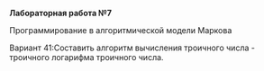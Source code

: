 **Лабораторная работа №7**

Программирование в алгоритмической модели Маркова

Вариант 41:Составить алгоритм вычисления троичного числа - троичного логарифма троичного числа.

